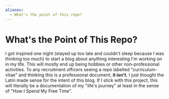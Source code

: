 ```yaml
---
aliases:
  - What's the point of this repo?
---
```

# What's the Point of This Repo?

I got inspired one night (stayed up too late and couldn't sleep because I was thinking too much) to start a blog about anything interesting I'm working on in my life. This will mostly end up being hobbies or other non-professional activities. To any recruitment officers seeing a repo labelled "curriculum-vitae" and thinking this is a professional document, **it isn't.** I just thought the Latin made sense for the intent of this blog. If I stick with this project, this will literally be a documentation of my "life's journey" at least in the sense of "How I Spend My Free Time".